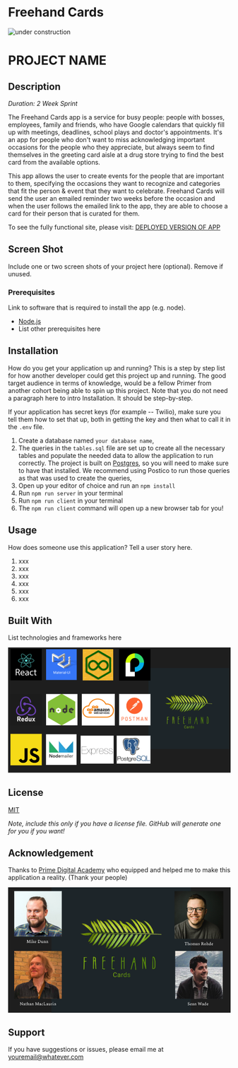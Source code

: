 
# Freehand Cards


![under construction](https://i.pinimg.com/originals/2e/d4/5f/2ed45f90c1e748d7b007ef648c03de4d.jpg)


# PROJECT NAME

## Description

_Duration: 2 Week Sprint_

The Freehand Cards app is a service for busy people: people with bosses, employees, family and friends, who have Google calendars that quickly fill up with meetings, deadlines, school plays and doctor's appointments. It's an app for people who don't want to miss acknowledging important occasions for the people who they appreciate, but always seem to find themselves in the greeting card aisle at a drug store trying to find the best card from the available options. 

This app allows the user to create events for the people that are important to them, specifying the occasions they want to recognize and categories that fit the person & event that they want to celebrate. Freehand Cards will send the user an emailed reminder two weeks before the occasion and when the user follows the emailed link to the app, they are able to choose a card for their person that is curated for them. 

To see the fully functional site, please visit: [DEPLOYED VERSION OF APP](www.heroku.com)

## Screen Shot

Include one or two screen shots of your project here (optional). Remove if unused.

### Prerequisites

Link to software that is required to install the app (e.g. node).

- [Node.js](https://nodejs.org/en/)
- List other prerequisites here

## Installation

How do you get your application up and running? This is a step by step list for how another developer could get this project up and running. The good target audience in terms of knowledge, would be a fellow Primer from another cohort being able to spin up this project. Note that you do not need a paragraph here to intro Installation. It should be step-by-step.

If your application has secret keys (for example --  Twilio), make sure you tell them how to set that up, both in getting the key and then what to call it in the `.env` file.

1. Create a database named `your database name`,
2. The queries in the `tables.sql` file are set up to create all the necessary tables and populate the needed data to allow the application to run correctly. The project is built on [Postgres](https://www.postgresql.org/download/), so you will need to make sure to have that installed. We recommend using Postico to run those queries as that was used to create the queries, 
3. Open up your editor of choice and run an `npm install`
4. Run `npm run server` in your terminal
5. Run `npm run client` in your terminal
6. The `npm run client` command will open up a new browser tab for you!

## Usage
How does someone use this application? Tell a user story here.

1. xxx
2. xxx
3. xxx
4. xxx
5. xxx
6. xxx


## Built With

List technologies and frameworks here

![Technologies Used](documentation/images/technologies-used.png)

## License
[MIT](https://choosealicense.com/licenses/mit/)

_Note, include this only if you have a license file. GitHub will generate one for you if you want!_

## Acknowledgement
Thanks to [Prime Digital Academy](www.primeacademy.io) who equipped and helped me to make this application a reality. (Thank your people)

![Dev Team](documentation/images/dev-team.png)

## Support
If you have suggestions or issues, please email me at [youremail@whatever.com](www.google.com)